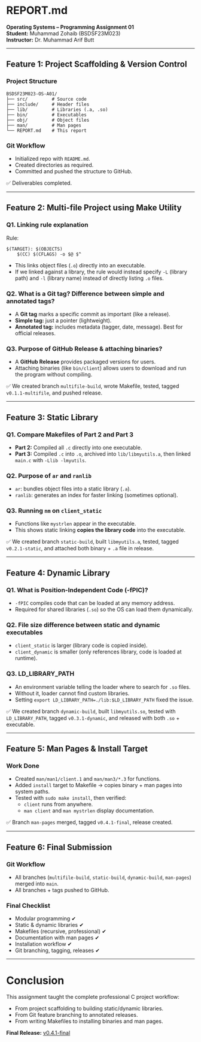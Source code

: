 # REPORT.md  
**Operating Systems – Programming Assignment 01**  
**Student:** Muhammad Zohaib (BSDSF23M023)  
**Instructor:** Dr. Muhammad Arif Butt  

---

## Feature 1: Project Scaffolding & Version Control

### Project Structure
```
BSDSF23M023-OS-A01/
├── src/         # Source code
├── include/     # Header files
├── lib/         # Libraries (.a, .so)
├── bin/         # Executables
├── obj/         # Object files
├── man/         # Man pages
└── REPORT.md    # This report
```

### Git Workflow
- Initialized repo with `README.md`.
- Created directories as required.
- Committed and pushed the structure to GitHub.

✅ Deliverables completed.

---

## Feature 2: Multi-file Project using Make Utility

### Q1. Linking rule explanation
Rule:  
```
$(TARGET): $(OBJECTS)
    $(CC) $(CFLAGS) -o $@ $^
```
- This links object files (`.o`) directly into an executable.  
- If we linked against a library, the rule would instead specify `-L` (library path) and `-l` (library name) instead of directly listing `.o` files.

### Q2. What is a Git tag? Difference between simple and annotated tags?
- A **Git tag** marks a specific commit as important (like a release).  
- **Simple tag:** just a pointer (lightweight).  
- **Annotated tag:** includes metadata (tagger, date, message). Best for official releases.

### Q3. Purpose of GitHub Release & attaching binaries?
- A **GitHub Release** provides packaged versions for users.  
- Attaching binaries (like `bin/client`) allows users to download and run the program without compiling.

✅ We created branch `multifile-build`, wrote Makefile, tested, tagged `v0.1.1-multifile`, and pushed release.

---

## Feature 3: Static Library

### Q1. Compare Makefiles of Part 2 and Part 3
- **Part 2:** Compiled all `.c` directly into one executable.  
- **Part 3:** Compiled `.c` into `.o`, archived into `lib/libmyutils.a`, then linked `main.c` with `-Llib -lmyutils`.

### Q2. Purpose of `ar` and `ranlib`
- `ar`: bundles object files into a static library (`.a`).  
- `ranlib`: generates an index for faster linking (sometimes optional).

### Q3. Running `nm` on `client_static`
- Functions like `mystrlen` appear in the executable.  
- This shows static linking **copies the library code** into the executable.

✅ We created branch `static-build`, built `libmyutils.a`, tested, tagged `v0.2.1-static`, and attached both binary + `.a` file in release.

---

## Feature 4: Dynamic Library

### Q1. What is Position-Independent Code (-fPIC)?
- `-fPIC` compiles code that can be loaded at any memory address.  
- Required for shared libraries (`.so`) so the OS can load them dynamically.

### Q2. File size difference between static and dynamic executables
- `client_static` is larger (library code is copied inside).  
- `client_dynamic` is smaller (only references library, code is loaded at runtime).  

### Q3. LD_LIBRARY_PATH
- An environment variable telling the loader where to search for `.so` files.  
- Without it, loader cannot find custom libraries.  
- Setting `export LD_LIBRARY_PATH=./lib:$LD_LIBRARY_PATH` fixed the issue.

✅ We created branch `dynamic-build`, built `libmyutils.so`, tested with `LD_LIBRARY_PATH`, tagged `v0.3.1-dynamic`, and released with both `.so` + executable.

---

## Feature 5: Man Pages & Install Target

### Work Done
- Created `man/man1/client.1` and `man/man3/*.3` for functions.  
- Added `install` target to Makefile → copies binary + man pages into system paths.  
- Tested with `sudo make install`, then verified:
  - `client` runs from anywhere.  
  - `man client` and `man mystrlen` display documentation.

✅ Branch `man-pages` merged, tagged `v0.4.1-final`, release created.

---

## Feature 6: Final Submission

### Git Workflow
- All branches (`multifile-build`, `static-build`, `dynamic-build`, `man-pages`) merged into `main`.  
- All branches + tags pushed to GitHub.

### Final Checklist
- Modular programming ✔  
- Static & dynamic libraries ✔  
- Makefiles (recursive, professional) ✔  
- Documentation with man pages ✔  
- Installation workflow ✔  
- Git branching, tagging, releases ✔  

---

# Conclusion
This assignment taught the complete professional C project workflow:
- From project scaffolding to building static/dynamic libraries.  
- From Git feature branching to annotated releases.  
- From writing Makefiles to installing binaries and man pages.  

**Final Release:** [v0.4.1-final](https://github.com/Zohaib-366/BSDSF23M023-OS-A01/releases/tag/v0.4.1-final)

